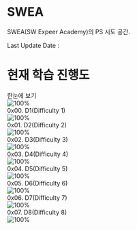 # SWEA
SWEA(SW Expeer Academy)의 PS 시도 공간.

Last Update Date :     

# 현재 학습 진행도  
한눈에 보기    
![100%](https://progress-bar.dev/15/?scale=738&title=progress&width=500&color=babaca&suffix=/738)   
0x00. D1(Difficulty 1)    
![100%](https://progress-bar.dev/0/?scale=19&title=progress&width=500&color=babaca&suffix=/19)    
0x01. D2(Difficulty 2)    
![100%](https://progress-bar.dev/1/?scale=36&title=progress&width=500&color=babaca&suffix=/36)    
0x02. D3(Difficulty 3)      
![100%](https://progress-bar.dev/9/?scale=147&title=progress&width=500&color=babaca&suffix=/147)  
0x03. D4(Difficulty 4)    
![100%](https://progress-bar.dev/4/?scale=137&title=progress&width=500&color=babaca&suffix=/137)    
0x04. D5(Difficulty 5)    
![100%](https://progress-bar.dev/1/?scale=120&title=progress&width=500&color=babaca&suffix=/120)  
0x05. D6(Difficulty 6)     
![100%](https://progress-bar.dev/0/?scale=155&title=progress&width=500&color=babaca&suffix=/155)    
0x06. D7(Difficulty 7)    
![100%](https://progress-bar.dev/0/?scale=100&title=progress&width=500&color=babaca&suffix=/100)  
0x07. D8(Difficulty 8)    
![100%](https://progress-bar.dev/0/?scale=3&title=progress&width=500&color=babaca&suffix=/3)     